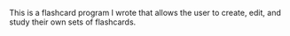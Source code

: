 This is a flashcard program I wrote that allows the user to create, edit, and study their own sets of flashcards.
